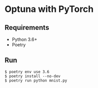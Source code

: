 # Optuna with PyTorch

## Requirements

- Python 3.6+
- Poetry

## Run

```terminal
$ poetry env use 3.6
$ poetry install --no-dev
$ poetry run python mnist.py
```
